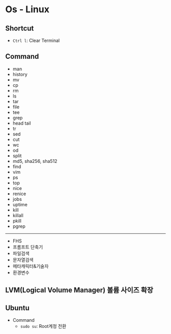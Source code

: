 # Os - Linux

## Shortcut

- `Ctrl l`: Clear Terminal

## Command

- man
- history
- mv
- cp
- rm
- ls
- tar
- file
- tee
- grep
- head tail
- tr
- sed
- cut
- wc
- od
- split
- md5, sha256, sha512
- find
- vim
- ps
- top
- nice
- renice
- jobs
- uptime
- kill
- killall
- pkill
- pgrep

---

- FHS
- 프롬프트 단축기
- 파일검색
- 문자열검색
- 메타캐릭터&기술자
- 환경변수

## LVM(Logical Volume Manager) 볼륨 사이즈 확장

## Ubuntu

- Command
  - `sudo su`: Root계정 전환
